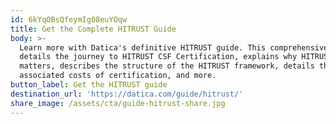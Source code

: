 ```yaml
---
id: 6kYqOBsQfeymIg08euYOqw
title: Get the Complete HITRUST Guide
body: >-
  Learn more with Datica's definitive HITRUST guide. This comprehensive guide
  details the journey to HITRUST CSF Certification, explains why HITRUST
  matters, describes the structure of the HITRUST framework, details the
  associated costs of certification, and more.
button_label: Get the HITRUST guide
destination_url: 'https://datica.com/guide/hitrust/'
share_image: /assets/cta/guide-hitrust-share.jpg
---
```


  